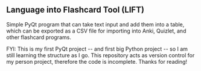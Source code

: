 ## Language into Flashcard Tool (LIFT)
Simple PyQt program that can take text input and add them into a table, which can be exported as a CSV file for importing into Anki, Quizlet, and other flashcard programs.

FYI: This is my first PyQt project -- and first big Python project -- so I am still learning the structure as I go.
This repository acts as version control for my person project, therefore the code is incomplete. Thanks for reading!
